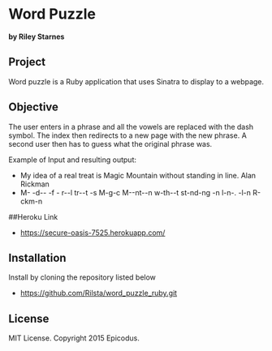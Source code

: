 # Word Puzzle
**by Riley Starnes**

## Project
Word puzzle is a Ruby application that uses Sinatra to display to a webpage.

## Objective
The user enters in a phrase and all the vowels are replaced with the dash symbol. The index then redirects to a new page with the new phrase. A second user then has to guess what the original phrase was.

Example of Input and resulting output:

* My idea of a real treat is Magic Mountain without standing in line. Alan Rickman
* M- -d-- -f - r--l tr--t -s M-g-c M--nt--n w-th--t st-nd-ng -n l-n-. -l-n R-ckm-n

##Heroku Link

* https://secure-oasis-7525.herokuapp.com/

## Installation
Install by cloning the repository listed below
* https://github.com/Rilsta/word_puzzle_ruby.git

## License
MIT License. Copyright 2015 Epicodus.
